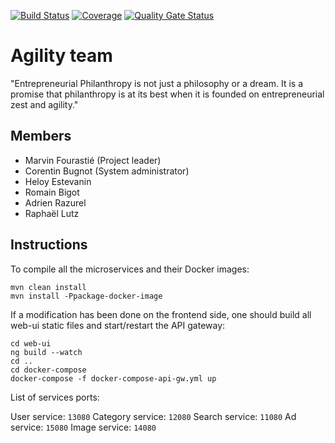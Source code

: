 [![Build Status](https://travis-ci.org/unige-pinfo-2019/PInfo2.svg?branch=master)](https://travis-ci.org/unige-pinfo-2019/PInfo2) [![Coverage](https://sonarcloud.io/api/project_badges/measure?project=unige-pinfo-2019_PInfo2&metric=coverage)](https://sonarcloud.io/dashboard?id=unige-pinfo-2019_PInfo2) [![Quality Gate Status](https://sonarcloud.io/api/project_badges/measure?project=unige-pinfo-2019_PInfo2&metric=alert_status)](https://sonarcloud.io/dashboard?id=unige-pinfo-2019_PInfo2)

# Agility team

"Entrepreneurial Philanthropy is not just a philosophy or a dream. It is a promise that philanthropy is at its best when it is founded on entrepreneurial zest and agility."

## Members

 - Marvin Fourastié (Project leader)
 - Corentin Bugnot  (System administrator)
 - Heloy Estevanin
 - Romain Bigot
 - Adrien Razurel
 - Raphaël Lutz
 
 ## Instructions
 To compile all the microservices and their Docker images:
 
```
mvn clean install
mvn install -Ppackage-docker-image
```

If a modification has been done on the frontend side, one should build all web-ui static files and start/restart the API gateway:

```
cd web-ui
ng build --watch
cd ..
cd docker-compose
docker-compose -f docker-compose-api-gw.yml up
```

List of services ports:

User service: `13080`
Category service: `12080`
Search service: `11080`
Ad service: `15080`
Image service: `14080`
